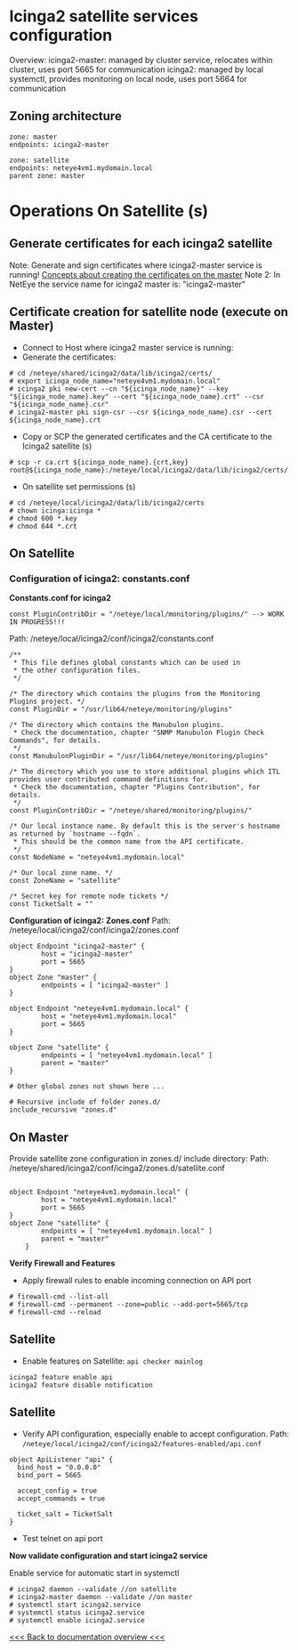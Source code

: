 # Icinga2 satellite services configuration

Overview:
icinga2-master: managed by cluster service, relocates within cluster, uses port 5665 for communication
icinga2: managed by local systemctl, provides monitoring on local node, uses port 5664 for communication

## Zoning architecture

```
zone: master
endpoints: icinga2-master

zone: satellite
endpoints: neteye4vm1.mydomain.local
parent zone: master
```

# Operations On Satellite (s) #
## Generate certificates for each icinga2 satellite
Note: Generate and sign certificates where icinga2-master service is running!
[Concepts about creating the certificates on the master](https://icinga.com/docs/icinga2/snapshot/doc/06-distributed-monitoring/#create-ca-on-the-master)
Note 2: In NetEye the service name for icinga2 master is: "icinga2-master"

## Certificate creation for satellite node (execute on Master)

- Connect to Host where icinga2 master service is running:
- Generate the certificates:
```
# cd /neteye/shared/icinga2/data/lib/icinga2/certs/
# export icinga_node_name="neteye4vm1.mydomain.local"
# icinga2 pki new-cert --cn "${icinga_node_name}" --key "${icinga_node_name}.key" --cert "${icinga_node_name}.crt" --csr "${icinga_node_name}.csr"
# icinga2-master pki sign-csr --csr ${icinga_node_name}.csr --cert ${icinga_node_name}.crt
```
- Copy or SCP the generated certificates and the CA certificate to the Icinga2 satellite (s)
```
# scp -r ca.crt ${icinga_node_name}.{crt,key} root@${icinga_node_name}:/neteye/local/icinga2/data/lib/icinga2/certs/
```
- On satellite set permissions (s)
```
# cd /neteye/local/icinga2/data/lib/icinga2/certs
# chown icinga:icinga *
# chmod 600 *.key
# chmod 644 *.crt
```

## On Satellite ##
### Configuration of icinga2: constants.conf

**Constants.conf for icinga2**

```
const PluginContribDir = "/neteye/local/monitoring/plugins/" --> WORK IN PROGRESS!!!
```

Path: /neteye/local/icinga2/conf/icinga2/constants.conf
```
/**
 * This file defines global constants which can be used in
 * the other configuration files.
 */

/* The directory which contains the plugins from the Monitoring Plugins project. */
const PluginDir = "/usr/lib64/neteye/monitoring/plugins"

/* The directory which contains the Manubulon plugins.
 * Check the documentation, chapter "SNMP Manubulon Plugin Check Commands", for details.
 */
const ManubulonPluginDir = "/usr/lib64/neteye/monitoring/plugins"

/* The directory which you use to store additional plugins which ITL provides user contributed command definitions for.
 * Check the documentation, chapter "Plugins Contribution", for details.
 */
const PluginContribDir = "/neteye/shared/monitoring/plugins/"

/* Our local instance name. By default this is the server's hostname as returned by `hostname --fqdn`.
 * This should be the common name from the API certificate.
 */
const NodeName = "neteye4vm1.mydomain.local"

/* Our local zone name. */
const ZoneName = "satellite"

/* Secret key for remote node tickets */
const TicketSalt = ""
```


**Configuration of icinga2: Zones.conf**
Path: /neteye/local/icinga2/conf/icinga2/zones.conf
```
object Endpoint "icinga2-master" {
        host = "icinga2-master"
        port = 5665
}
object Zone "master" {
        endpoints = [ "icinga2-master" ]
}
    
object Endpoint "neteye4vm1.mydomain.local" {
        host = "neteye4vm1.mydomain.local"
        port = 5665
}

object Zone "satellite" {
        endpoints = [ "neteye4vm1.mydomain.local" ]
        parent = "master"
}

# Other global zones not shown here ...

# Recursive include of folder zones.d/
include_recursive "zones.d"
```
## On Master ##
Provide satellite zone configuration in zones.d/ include directory:
Path: /neteye/shared/icinga2/conf/icinga2/zones.d/satellite.conf

```

object Endpoint "neteye4vm1.mydomain.local" {
        host = "neteye4vm1.mydomain.local"
        port = 5665
}
object Zone "satellite" {
        endpoints = [ "neteye4vm1.mydomain.local" ]
        parent = "master"
    }
```

__Verify Firewall and Features__
- Apply firewall rules to enable incoming connection on API port
```
# firewall-cmd --list-all
# firewall-cmd --permanent --zone=public --add-port=5665/tcp
# firewall-cmd --reload
```
## Satellite ##
- Enable features on Satellite: `api checker mainlog`
```
icinga2 feature enable api
icinga2 feature disable notification
```
## Satellite ##
- Verify API configuration, especially enable to accept configuration.
  Path: `/neteye/local/icinga2/conf/icinga2/features-enabled/api.conf`
```
object ApiListener "api" {
  bind_host = "0.0.0.0"
  bind_port = 5665

  accept_config = true
  accept_commands = true
  
  ticket_salt = TicketSalt
}
```
- Test telnet on api port


__Now validate configuration and start icinga2 service__

Enable service for automatic start in systemctl
```
# icinga2 daemon --validate //on satellite
# icinga2-master daemon --validate //on master
# systemctl start icinga2.service
# systemctl status icinga2.service
# systemctl enable icinga2.service
```

[<<< Back to documentation overview <<<](./README.md)
